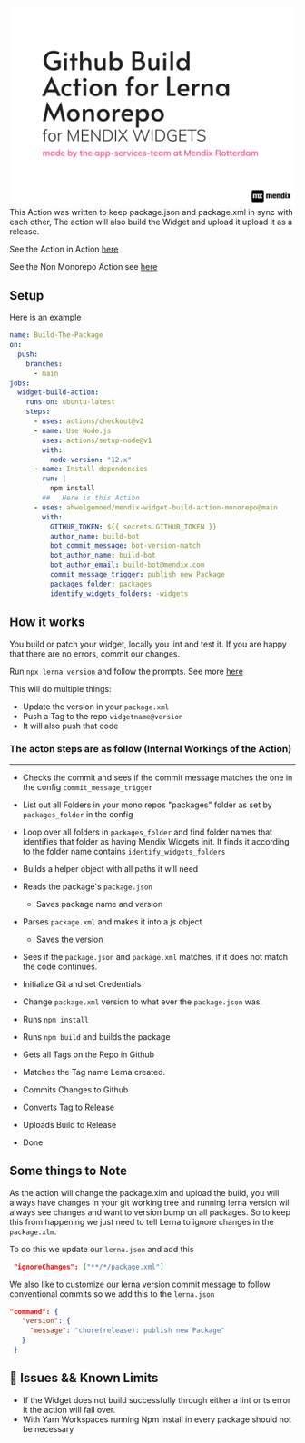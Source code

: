 <img  align="center" alt="headerIMG" src="./assets/logo.png" target="_blank" />

<br/>
This Action was written to keep package.json and package.xml in sync with each other, The action will also build the Widget and upload it upload it as a release.

See the Action in Action [here](https://github.com/mendixlabs/app-services-components)

See the Non Monorepo Action see [here](https://github.com/ahwelgemoed/mendix-widget-build-action)

## Setup

Here is an example

```yml
name: Build-The-Package
on:
  push:
    branches:
      - main
jobs:
  widget-build-action:
    runs-on: ubuntu-latest
    steps:
      - uses: actions/checkout@v2
      - name: Use Node.js
        uses: actions/setup-node@v1
        with:
          node-version: "12.x"
      - name: Install dependencies
        run: |
          npm install
        ##   Here is this Action
      - uses: ahwelgemoed/mendix-widget-build-action-monorepo@main
        with:
          GITHUB_TOKEN: ${{ secrets.GITHUB_TOKEN }}
          author_name: build-bot
          bot_commit_message: bot-version-match
          bot_author_name: build-bot
          bot_author_email: build-bot@mendix.com
          commit_message_trigger: publish new Package
          packages_folder: packages
          identify_widgets_folders: -widgets
```

## How it works

You build or patch your widget, locally you lint and test it. If you are happy that there are no errors, commit our changes.

Run `npx lerna version` and follow the prompts. See more [here](https://github.com/lerna/lerna/tree/main/commands/version)

This will do multiple things:

- Update the version in your `package.xml`
- Push a Tag to the repo `widgetname@version`
- It will also push that code

### The acton steps are as follow (Internal Workings of the Action)

---

- Checks the commit and sees if the commit message matches the one in the config `commit_message_trigger`

- List out all Folders in your mono repos "packages" folder as set by `packages_folder` in the config

- Loop over all folders in `packages_folder` and find folder names that identifies that folder as having Mendix Widgets init. It finds it according to the folder name contains `identify_widgets_folders`

- Builds a helper object with all paths it will need

- Reads the package's `package.json`

  - Saves package name and version

- Parses `package.xml` and makes it into a js object

  - Saves the version

- Sees if the `package.json` and `package.xml` matches, if it does not match the code continues.

- Initialize Git and set Credentials

- Change `package.xml` version to what ever the `package.json` was.

- Runs `npm install`

- Runs `npm build` and builds the package

- Gets all Tags on the Repo in Github

- Matches the Tag name Lerna created.

- Commits Changes to Github

- Converts Tag to Release

- Uploads Build to Release

- Done

## Some things to Note

As the action will change the package.xlm and upload the build, you will always have changes in your git working tree and running lerna version will always see changes and want to version bump on all packages. So to keep this from happening we just need to tell Lerna to ignore changes in the `package.xlm`.

To do this we update our `lerna.json` and add this

```json
 "ignoreChanges": ["**/*/package.xml"]
```

We also like to customize our lerna version commit message to follow conventional commits so we add this to the `lerna.json`

```json
"command": {
   "version": {
     "message": "chore(release): publish new Package"
   }
 }
```

## 🛑 Issues && Known Limits

- If the Widget does not build successfully through either a lint or ts error it the action will fall over.
- With Yarn Workspaces running Npm install in every package should not be necessary
